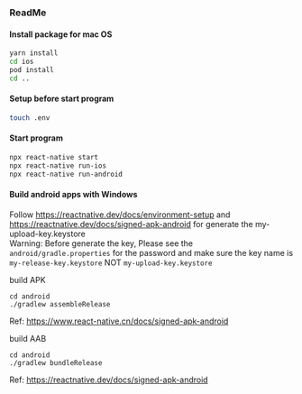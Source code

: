 ### ReadMe

#### Install package for mac OS

```bash
yarn install
cd ios
pod install
cd ..
```

#### Setup before start program

```bash
touch .env
```

#### Start program

```bash
npx react-native start
npx react-native run-ios
npx react-native run-android
```

#### Build android apps with Windows  

Follow https://reactnative.dev/docs/environment-setup and https://reactnative.dev/docs/signed-apk-android for generate the my-upload-key.keystore  
Warning: Before generate the key, Please see the ```android/gradle.properties``` for the password and make sure the key name is ```my-release-key.keystore```  NOT ```my-upload-key.keystore```

build APK  
```
cd android
./gradlew assembleRelease
```
Ref: https://www.react-native.cn/docs/signed-apk-android  

build AAB    
```
cd android
./gradlew bundleRelease
```
Ref: https://reactnative.dev/docs/signed-apk-android  
